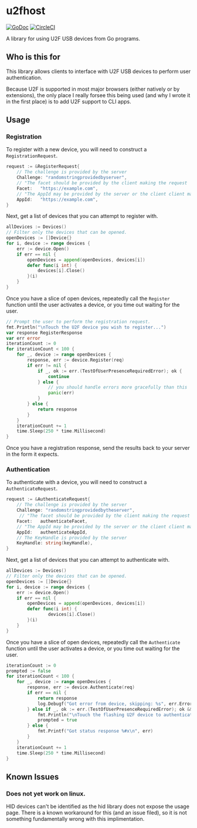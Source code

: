 # u2fhost
[![GoDoc](https://godoc.org/github.com/marshallbrekka/u2fhost?status.svg)](http://godoc.org/github.com/marshallbrekka/u2fhost) [![CircleCI](https://circleci.com/gh/marshallbrekka/u2fhost.svg?style=shield)](https://circleci.com/gh/marshallbrekka/u2fhost)

A library for using U2F USB devices from Go programs.

## Who is this for
This library allows clients to interface with U2F USB devices to perform user authentication.

Because U2F is supported in most major browsers (either natively or by extensions), the only place I really forsee this being used (and why I wrote it in the first place) is to add U2F support to CLI apps.

## Usage

### Registration

To register with a new device, you will need to construct a `RegistrationRequest`.
```go
request := &RegisterRequest{
	// The challenge is provided by the server
	Challenge: "randomstringprovidedbyserver",
	// "The facet should be provided by the client making the request
	Facet:	 "https://example.com",
	// "The AppId may be provided by the server or the client client making the request.
	AppId:	 "https://example.com",
}
```

Next, get a list of devices that you can attempt to register with.

```go
allDevices := Devices()
// Filter only the devices that can be opened.
openDevices := []Device{}
for i, device := range devices {
	err := device.Open()
	if err == nil {
		openDevices = append(openDevices, devices[i])
		defer func(i int) {
			devices[i].Close()
		}(i)
	}
}
```

Once you have a slice of open devices, repeatedly call the `Register` function until the user activates a device, or you time out waiting for the user.

```go
// Prompt the user to perform the registration request.
fmt.Println("\nTouch the U2F device you wish to register...")
var response RegisterResponse
var err error
iterationCount := 0
for iterationCount < 100 {
	for _, device := range openDevices {
		response, err := device.Register(req)
		if err != nil {
			if _, ok := err.(TestOfUserPresenceRequiredError); ok {
				continue
			} else {
				// you should handle errors more gracefully than this
				panic(err)
			}
		} else {
			return response
		}
	}
	iterationCount += 1
	time.Sleep(250 * time.Millisecond)
}
```

Once you have a registration response, send the results back to your server in the form it expects.

### Authentication

To authenticate with a device, you will need to construct a `AuthenticateRequest`.

```go
request := &AuthenticateRequest{
	// The challenge is provided by the server
	Challenge: "randomstringprovidedbytheserver",
	 // "The facet should be provided by the client making the request
	Facet:	 authenticateFacet,
	// "The AppId may be provided by the server or the client client making the request.
	AppId:	 authenticateAppId,
	// The KeyHandle is provided by the server
	KeyHandle: string(keyHandle),
}
```

Next, get a list of devices that you can attempt to authenticate with.

```go
allDevices := Devices()
// Filter only the devices that can be opened.
openDevices := []Device{}
for i, device := range devices {
	err := device.Open()
	if err == nil {
		openDevices = append(openDevices, devices[i])
		defer func(i int) {
				devices[i].Close()
		}(i)
	}
}
```

Once you have a slice of open devices, repeatedly call the `Authenticate` function until the user activates a device, or you time out waiting for the user.

```go
iterationCount := 0
prompted := false
for iterationCount < 100 {
	for _, device := range openDevices {
		response, err := device.Authenticate(req)
		if err == nil {
			return response
			log.Debugf("Got error from device, skipping: %s", err.Error())
		} else if _, ok := err.(TestOfUserPresenceRequiredError); ok && !prompted {
			fmt.Println("\nTouch the flashing U2F device to authenticate...\n")
			prompted = true
		} else {
			fmt.Printf("Got status response %#x\n", err)
		}
	}
	iterationCount += 1
	time.Sleep(250 * time.Millisecond)
}
```


## Known Issues

### Does not yet work on linux.
HID devices can't be identified as the hid library does not expose the usage page.
There is a known workaround for this (and an issue filed), so it is not something fundamentally wrong with this implimentation.

